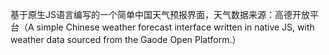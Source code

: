 
基于原生JS语言编写的一个简单中国天气预报界面，天气数据来源：高德开放平台（A simple Chinese weather forecast interface written in native JS, with weather data sourced from the Gaode Open Platform.）
